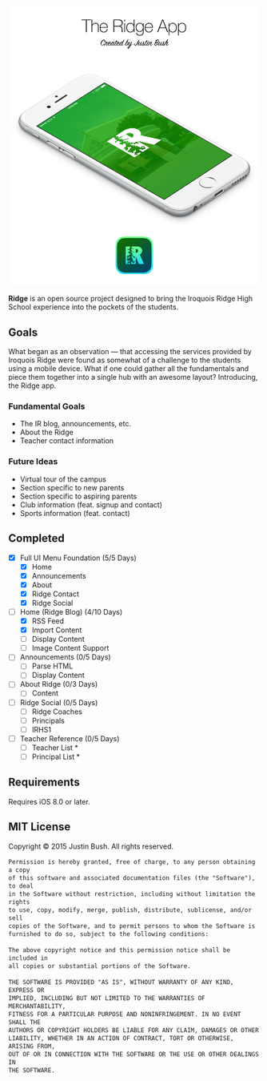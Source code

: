<img src="Cover.png" width="860" />

<b>Ridge</b> is an open source project designed to bring the Iroquois Ridge High School experience into the pockets of the students.

## Goals
What began as an observation — that accessing the services provided by Iroquois Ridge were found as somewhat of a challenge to the students using a mobile device. What if one could gather all the fundamentals and piece them together into a single hub with an awesome layout? Introducing, the Ridge app.

### Fundamental Goals
- The IR blog, announcements, etc.
- About the Ridge
- Teacher contact information

### Future Ideas
- Virtual tour of the campus
- Section specific to new parents
- Section specific to aspiring parents
- Club information (feat. signup and contact)
- Sports information (feat. contact)

## Completed
- [x] Full UI Menu Foundation (5/5 Days)
    - [x] Home
    - [x] Announcements
    - [x] About
    - [x] Ridge Contact
    - [x] Ridge Social
- [ ] Home (Ridge Blog) (4/10 Days)
    - [x] RSS Feed
    - [x] Import Content
    - [ ] Display Content
    - [ ] Image Content Support
- [ ] Announcements (0/5 Days)
    - [ ] Parse HTML
    - [ ] Display Content
- [ ] About Ridge (0/3 Days)
    - [ ] Content
- [ ] Ridge Social (0/5 Days)
    - [ ] Ridge Coaches
    - [ ] Principals
    - [ ] IRHS1
- [ ] Teacher Reference (0/5 Days)
    - [ ] Teacher List *
    - [ ] Principal List *

## Requirements
Requires iOS 8.0 or later.

## MIT License

Copyright © 2015 Justin Bush. All rights reserved.

```
Permission is hereby granted, free of charge, to any person obtaining a copy
of this software and associated documentation files (the "Software"), to deal
in the Software without restriction, including without limitation the rights
to use, copy, modify, merge, publish, distribute, sublicense, and/or sell
copies of the Software, and to permit persons to whom the Software is
furnished to do so, subject to the following conditions:

The above copyright notice and this permission notice shall be included in
all copies or substantial portions of the Software.

THE SOFTWARE IS PROVIDED "AS IS", WITHOUT WARRANTY OF ANY KIND, EXPRESS OR
IMPLIED, INCLUDING BUT NOT LIMITED TO THE WARRANTIES OF MERCHANTABILITY,
FITNESS FOR A PARTICULAR PURPOSE AND NONINFRINGEMENT. IN NO EVENT SHALL THE
AUTHORS OR COPYRIGHT HOLDERS BE LIABLE FOR ANY CLAIM, DAMAGES OR OTHER
LIABILITY, WHETHER IN AN ACTION OF CONTRACT, TORT OR OTHERWISE, ARISING FROM,
OUT OF OR IN CONNECTION WITH THE SOFTWARE OR THE USE OR OTHER DEALINGS IN
THE SOFTWARE.
```
